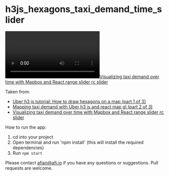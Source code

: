 # h3js_hexagons_taxi_demand_time_slider

[![Visualizing taxi demand over time with Mapbox and React range slider rc slider](https://blog.afi.io/content/media/2023/08/dQQQxgP.mp4)](https://blog.afi.io/content/media/2023/08/dQQQxgP.mp4)


Taken from: 
- [Uber h3 js tutorial: How to draw hexagons on a map (part 1 of 3)](https://www.afi.io/blog/uber-h3-js-tutorial-how-to-draw-hexagons-on-a-map/)
- [Mapping taxi demand with Uber h3 js and react map gl (part 2 of 3)](https://blog.afi.io/blog/mapping-taxi-demand-with-uber-h3-js-and-react-map-gl/)
- [Visualizing taxi demand over time with Mapbox and React range slider rc slider](https://afi.io/blog/visualizing-taxi-demand-over-time-with-mapbox-and-react-slider-rc-slider/)

 How to run the app:
 1. cd into your project
 2. Open terminal and run 'npm install' (this will install the required dependencies)
 3. Run `npm start`

Please contact afian@afi.io if you have any questions or suggestions. Pull requests are welcome.
